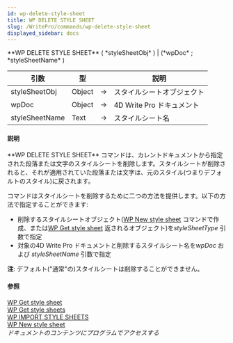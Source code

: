 ```yaml
---
id: wp-delete-style-sheet
title: WP DELETE STYLE SHEET
slug: /WritePro/commands/wp-delete-style-sheet
displayed_sidebar: docs
---
```


<!--REF #_command_.WP DELETE STYLE SHEET.Syntax-->**WP DELETE STYLE SHEET** ( *styleSheetObj* ) | (*wpDoc* ; *styleSheetName* )<!-- END REF-->
<!--REF #_command_.WP DELETE STYLE SHEET.Params-->
| 引数 | 型 |  | 説明 |
| --- | --- | --- | --- |
| styleSheetObj | Object | &rarr; | スタイルシートオブジェクト |
| wpDoc | Object | &rarr; | 4D Write Pro ドキュメント |
| styleSheetName | Text | &rarr; | スタイルシート名 |

<!-- END REF-->

#### 説明 

<!--REF #_command_.WP DELETE STYLE SHEET.Summary-->**WP DELETE STYLE SHEET** コマンドは、カレントドキュメントから指定された段落または文字のスタイルシートを削除します。<!-- END REF-->スタイルシートが削除されると、それが適用されていた段落または文字は、元のスタイル(つまりデフォルトのスタイル)に戻されます。

コマンドはスタイルシートを削除するために二つの方法を提供します。以下の方法で指定することができます:

* 削除するスタイルシートオブジェクト([WP New style sheet](wp-new-style-sheet.md) コマンドで作成、または[WP Get style sheet](wp-get-style-sheet.md) 返されるオブジェクト)を*styleSheetType* 引数で指定
* 対象の4D Write Pro ドキュメントと削除するスタイルシート名を*wpDoc* および *styleSheetName* 引数で指定

**注**: デフォルト("通常"の)スタイルシートは削除することができません。

#### 参照 

[WP Get style sheet](wp-get-style-sheet.md)  
[WP Get style sheets](wp-get-style-sheets.md)  
[WP IMPORT STYLE SHEETS](wp-import-style-sheets.md)  
[WP New style sheet](wp-new-style-sheet.md)  
*ドキュメントのコンテンツにプログラムでアクセスする*  
